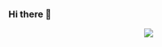 ### Hi there 👋

<p align="center" width="100%">
    <img src="https://user-images.githubusercontent.com/20871468/176999867-6faad71a-b412-4423-8c30-1710fad94258.gif"> 
</p>
